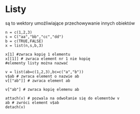 Listy
=========================
są to wektory umożliwiające przechowywanie innych obiektów

```
n = c(1,2,3)
s = C("aa","bb","cc","dd")
b = c(TRUE,FALSE)
x = list(n,s,b,3)

x[1] #zwraca kopię 1 elementu
x[[1]] # zwraca element nr 1 nie kopię
#elementy listy można nazwać

v = list(ab=c(1,2,3),bc=c("a","b"))
v$ab # zwraca element o nazwie ab
v[["ab"]] # zwraca element ab

v["ab"] # zwraca kopię elemenu ab

attach(v) # pozwala na odwołanie się do elementów v
ab # zwróci element v$ab
detach(v)


```
